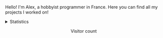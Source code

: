 
Hello! I'm Alex, a hobbyist programmer in France. Here you can find all my projects I worked on!

<details>
      <summary> Statistics </summary>
  <p align="center">
    <img align="center" src="https://github-readme-stats.vercel.app/api/?username=novus-alex&show_icons=true&include_all_commits=true&theme=dracula" />
    <br><br>
    <img align="center" src="https://github-readme-stats.vercel.app/api/top-langs/?username=novus-alex&layout=compact&theme=dracula" />
  </p>
</details>

<p align="center">
  Visitor count<br>
  <imd src="https://profile-counter.glitch.me/novus-alex/count.svg" />
</p>
